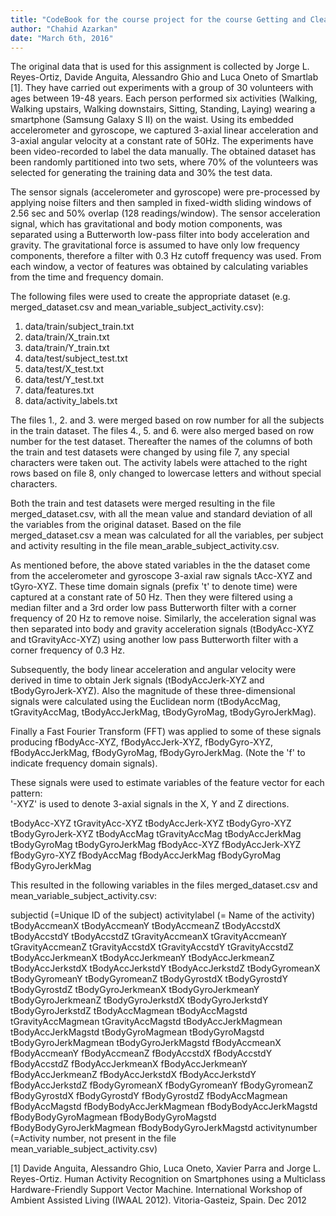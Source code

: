 ```yaml
---
title: "CodeBook for the course project for the course Getting and Cleaning Data (coursera)"
author: "Chahid Azarkan"
date: "March 6th, 2016"
---
```


The original data that is used for this assignment is collected by Jorge L. Reyes-Ortiz, Davide Anguita, Alessandro Ghio and Luca Oneto of Smartlab [1]. They have carried out experiments with a group of 30 volunteers with ages between 19-48 years. Each person performed six activities (Walking, Walking upstairs, Walking downstairs, Sitting, Standing, Laying) wearing a smartphone (Samsung Galaxy S II) on the waist. Using its embedded accelerometer and gyroscope, we captured 3-axial linear acceleration and 3-axial angular velocity at a constant rate of 50Hz. The experiments have been video-recorded to label the data manually. The obtained dataset has been randomly partitioned into two sets, where 70% of the volunteers was selected for generating the training data and 30% the test data. 

The sensor signals (accelerometer and gyroscope) were pre-processed by applying noise filters and then sampled in fixed-width sliding windows of 2.56 sec and 50% overlap (128 readings/window). The sensor acceleration signal, which has gravitational and body motion components, was separated using a Butterworth low-pass filter into body acceleration and gravity. The gravitational force is assumed to have only low frequency components, therefore a filter with 0.3 Hz cutoff frequency was used. From each window, a vector of features was obtained by calculating variables from the time and frequency domain.

The following files were used to create the appropriate dataset (e.g. merged_dataset.csv and mean_variable_subject_activity.csv):
1. data/train/subject_train.txt
2. data/train/X_train.txt
3. data/train/Y_train.txt
4. data/test/subject_test.txt
5. data/test/X_test.txt
6. data/test/Y_test.txt
7. data/features.txt
8. data/activity_labels.txt


The files 1., 2. and 3. were merged based on row number for all the subjects in the train dataset. The files 4., 5. and 6. were also merged based on row number for the test dataset. Thereafter the names of the columns of both the train and test datasets were changed by using file 7, any special characters were taken out. The activity labels were attached to the right rows based on file 8, only changed to lowercase letters and without special characters.

Both the train and test datasets were merged resulting in the file merged_dataset.csv, with all the mean value and standard deviation of all the variables from the original dataset. Based on the file merged_dataset.csv a mean was calculated for all the variables, per subject and activity resulting in the file mean_arable_subject_activity.csv.

As mentioned before, the above stated variables in the the dataset come from the accelerometer and gyroscope 3-axial raw signals tAcc-XYZ and tGyro-XYZ. These time domain signals (prefix 't' to denote time) were captured at a constant rate of 50 Hz. Then they were filtered using a median filter and a 3rd order low pass Butterworth filter with a corner frequency of 20 Hz to remove noise. Similarly, the acceleration signal was then separated into body and gravity acceleration signals (tBodyAcc-XYZ and tGravityAcc-XYZ) using another low pass Butterworth filter with a corner frequency of 0.3 Hz. 

Subsequently, the body linear acceleration and angular velocity were derived in time to obtain Jerk signals (tBodyAccJerk-XYZ and tBodyGyroJerk-XYZ). Also the magnitude of these three-dimensional signals were calculated using the Euclidean norm (tBodyAccMag, tGravityAccMag, tBodyAccJerkMag, tBodyGyroMag, tBodyGyroJerkMag). 

Finally a Fast Fourier Transform (FFT) was applied to some of these signals producing fBodyAcc-XYZ, fBodyAccJerk-XYZ, fBodyGyro-XYZ, fBodyAccJerkMag, fBodyGyroMag, fBodyGyroJerkMag. (Note the 'f' to indicate frequency domain signals). 

These signals were used to estimate variables of the feature vector for each pattern:  
'-XYZ' is used to denote 3-axial signals in the X, Y and Z directions.

tBodyAcc-XYZ
tGravityAcc-XYZ
tBodyAccJerk-XYZ
tBodyGyro-XYZ
tBodyGyroJerk-XYZ
tBodyAccMag
tGravityAccMag
tBodyAccJerkMag
tBodyGyroMag
tBodyGyroJerkMag
fBodyAcc-XYZ
fBodyAccJerk-XYZ
fBodyGyro-XYZ
fBodyAccMag
fBodyAccJerkMag
fBodyGyroMag
fBodyGyroJerkMag

This resulted in the following variables in the files merged_dataset.csv and mean_variable_subject_activity.csv:

subjectid (=Unique ID of the subject)activitylabel (= Name of the activity)tBodyAccmeanXtBodyAccmeanYtBodyAccmeanZtBodyAccstdXtBodyAccstdYtBodyAccstdZtGravityAccmeanXtGravityAccmeanYtGravityAccmeanZtGravityAccstdXtGravityAccstdYtGravityAccstdZtBodyAccJerkmeanXtBodyAccJerkmeanYtBodyAccJerkmeanZtBodyAccJerkstdXtBodyAccJerkstdYtBodyAccJerkstdZtBodyGyromeanXtBodyGyromeanYtBodyGyromeanZtBodyGyrostdXtBodyGyrostdYtBodyGyrostdZtBodyGyroJerkmeanXtBodyGyroJerkmeanYtBodyGyroJerkmeanZtBodyGyroJerkstdXtBodyGyroJerkstdYtBodyGyroJerkstdZtBodyAccMagmeantBodyAccMagstdtGravityAccMagmeantGravityAccMagstdtBodyAccJerkMagmeantBodyAccJerkMagstdtBodyGyroMagmeantBodyGyroMagstdtBodyGyroJerkMagmeantBodyGyroJerkMagstdfBodyAccmeanXfBodyAccmeanYfBodyAccmeanZfBodyAccstdXfBodyAccstdYfBodyAccstdZfBodyAccJerkmeanXfBodyAccJerkmeanYfBodyAccJerkmeanZfBodyAccJerkstdXfBodyAccJerkstdYfBodyAccJerkstdZfBodyGyromeanXfBodyGyromeanYfBodyGyromeanZfBodyGyrostdXfBodyGyrostdYfBodyGyrostdZfBodyAccMagmeanfBodyAccMagstdfBodyBodyAccJerkMagmeanfBodyBodyAccJerkMagstdfBodyBodyGyroMagmeanfBodyBodyGyroMagstdfBodyBodyGyroJerkMagmeanfBodyBodyGyroJerkMagstdactivitynumber (=Activity number, not present in the file mean_variable_subject_activity.csv)

[1] Davide Anguita, Alessandro Ghio, Luca Oneto, Xavier Parra and Jorge L. Reyes-Ortiz. Human Activity Recognition on Smartphones using a Multiclass Hardware-Friendly Support Vector Machine. International Workshop of Ambient Assisted Living (IWAAL 2012). Vitoria-Gasteiz, Spain. Dec 2012




